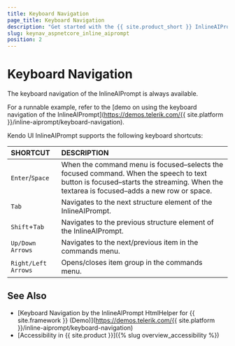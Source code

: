 ```yaml
---
title: Keyboard Navigation
page_title: Keyboard Navigation
description: "Get started with the {{ site.product_short }} InlineAIPrompt by Telerik UI and learn about the component keyboard navigation functionality."
slug: keynav_aspnetcore_inline_aiprompt
position: 2
---
```


# Keyboard Navigation

The keyboard navigation of the InlineAIPrompt is always available.

For a runnable example, refer to the [demo on using the keyboard navigation of the InlineAIPrompt](https://demos.telerik.com/{{ site.platform }}/inline-aiprompt/keyboard-navigation).  

Kendo UI InlineAIPrompt supports the following keyboard shortcuts:

| SHORTCUT						| DESCRIPTION				                                                        |
|:---                 |:---                                                                                |
| `Enter`/`Space`     | When the command menu is focused–selects the focused command. When the speech to text button is focused–starts the streaming. When the textarea is focused–adds a new row or space.|
| `Tab`               | Navigates to the next structure element of the InlineAIPrompt.|
| `Shift`+`Tab`       | Navigates to the previous structure element of the InlineAIPrompt.|
| `Up/Down Arrows`       | Navigates to the next/previous item in the commands menu.|
| `Right/Left Arrows`       | Opens/closes item group in the commands menu.|

## See Also

* [Keyboard Navigation by the InlineAIPrompt HtmlHelper for {{ site.framework }} (Demo)](https://demos.telerik.com/{{ site.platform }}/inline-aiprompt/keyboard-navigation)
* [Accessibility in {{ site.product }}]({% slug overview_accessibility %})